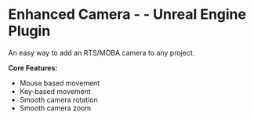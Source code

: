 # Enhanced Camera - - Unreal Engine Plugin

An easy way to add an RTS/MOBA camera to any project.

**Core Features:**

* Mouse based movement
* Key-based movement
* Smooth camera rotation
* Smooth camera zoom
